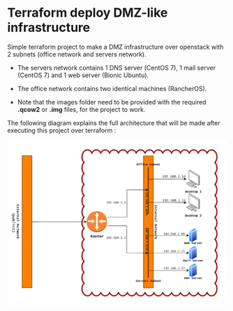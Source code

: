 # Terraform deploy DMZ-like infrastructure
Simple terraform project to make a DMZ infrastructure over openstack with 2 subnets (office network and servers network).
* The servers network contains 1 DNS server (CentOS 7), 1 mail server (CentOS 7) and 1 web server (Bionic Ubuntu).

* The office network contains two identical machines (RancherOS).

* Note that the images folder need to be provided with the required **.qcow2** or **.img** files, for the project to work.


The following diagram explains the full architecture that will be made after executing this project over terraform :

![DMZlike_Infrastructure](DMZlike_infrastructure.PNG)